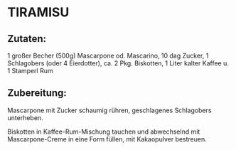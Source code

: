 # TIRAMISU

## Zutaten:

1 großer Becher (500g) Mascarpone od. Mascarino, 10 dag Zucker, 1
Schlagobers (oder 4 Eierdotter), ca. 2 Pkg. Biskotten, 1 Liter kalter
Kaffee u. 1 Stamperl Rum

## Zubereitung:

Mascarpone mit Zucker schaumig rühren, geschlagenes Schlagobers
unterheben.

Biskotten in Kaffee-Rum-Mischung tauchen und abwechselnd mit
Mascarpone-Creme in eine Form füllen, mit Kakaopulver bestreuen.

